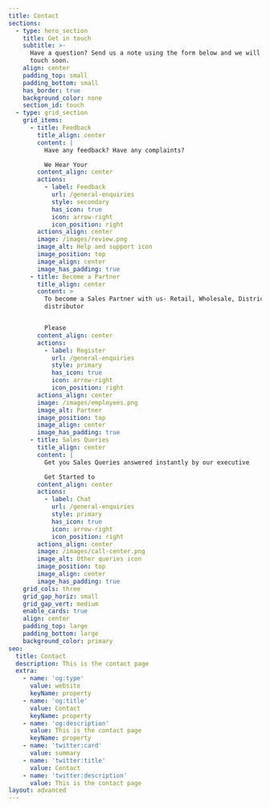 ```yaml
---
title: Contact
sections:
  - type: hero_section
    title: Get in touch
    subtitle: >-
      Have a question? Send us a note using the form below and we will be in
      touch soon.
    align: center
    padding_top: small
    padding_bottom: small
    has_border: true
    background_color: none
    section_id: touch
  - type: grid_section
    grid_items:
      - title: Feedback
        title_align: center
        content: |
          Have any feedback? Have any complaints?

          We Hear Your
        content_align: center
        actions:
          - label: Feedback
            url: /general-enquiries
            style: secondary
            has_icon: true
            icon: arrow-right
            icon_position: right
        actions_align: center
        image: /images/review.png
        image_alt: Help and support icon
        image_position: top
        image_align: center
        image_has_padding: true
      - title: Become a Partner
        title_align: center
        content: >
          To become a Sales Partner with us- Retail, Wholesale, District level
          distributor


          Please
        content_align: center
        actions:
          - label: Register
            url: /general-enquiries
            style: primary
            has_icon: true
            icon: arrow-right
            icon_position: right
        actions_align: center
        image: /images/employees.png
        image_alt: Partner
        image_position: top
        image_align: center
        image_has_padding: true
      - title: Sales Queries
        title_align: center
        content: |
          Get you Sales Queries answered instantly by our executive

          Get Started to
        content_align: center
        actions:
          - label: Chat
            url: /general-enquiries
            style: primary
            has_icon: true
            icon: arrow-right
            icon_position: right
        actions_align: center
        image: /images/call-center.png
        image_alt: Other queries icon
        image_position: top
        image_align: center
        image_has_padding: true
    grid_cols: three
    grid_gap_horiz: small
    grid_gap_vert: medium
    enable_cards: true
    align: center
    padding_top: large
    padding_bottom: large
    background_color: primary
seo:
  title: Contact
  description: This is the contact page
  extra:
    - name: 'og:type'
      value: website
      keyName: property
    - name: 'og:title'
      value: Contact
      keyName: property
    - name: 'og:description'
      value: This is the contact page
      keyName: property
    - name: 'twitter:card'
      value: summary
    - name: 'twitter:title'
      value: Contact
    - name: 'twitter:description'
      value: This is the contact page
layout: advanced
---
```

